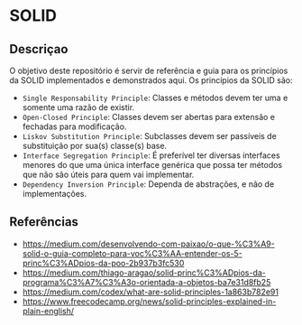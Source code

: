 # SOLID
## Descriçao
O objetivo deste repositório é servir de referência e guia para os princípios da SOLID implementados e demonstrados aqui.
Os princípios da SOLID são:
* `Single Responsability Principle`: Classes e métodos devem ter uma e somente uma razão de existir.
* `Open-Closed Principle`: Classes devem ser abertas para extensão e fechadas para modificação.
* `Liskov Substitution Principle`: Subclasses devem ser passíveis de substituição por sua(s) classe(s) base.
* `Interface Segregation Principle`: É preferível ter diversas interfaces menores do que uma única interface genérica que possa ter métodos que não são úteis para quem vai implementar.
* `Dependency Inversion Principle`: Dependa de abstrações, e não de implementações.

## Referências
* https://medium.com/desenvolvendo-com-paixao/o-que-%C3%A9-solid-o-guia-completo-para-voc%C3%AA-entender-os-5-princ%C3%ADpios-da-poo-2b937b3fc530
* https://medium.com/thiago-aragao/solid-princ%C3%ADpios-da-programa%C3%A7%C3%A3o-orientada-a-objetos-ba7e31d8fb25
* https://medium.com/codex/what-are-solid-principles-1a863b782e91
* https://www.freecodecamp.org/news/solid-principles-explained-in-plain-english/
